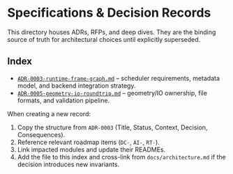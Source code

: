 # Specifications & Decision Records

This directory houses ADRs, RFPs, and deep dives. They are the binding source of truth for architectural choices until explicitly superseded.

## Index

- [`ADR-0003-runtime-frame-graph.md`](ADR-0003-runtime-frame-graph.md) – scheduler requirements, metadata model, and backend integration strategy.
- [`ADR-0005-geometry-io-roundtrip.md`](ADR-0005-geometry-io-roundtrip.md) – geometry/IO ownership, file formats, and validation pipeline.

When creating a new record:

1. Copy the structure from `ADR-0003` (Title, Status, Context, Decision, Consequences).
2. Reference relevant roadmap items (`DC-`, `AI-`, `RT-`).
3. Link impacted modules and update their READMEs.
4. Add the file to this index and cross-link from `docs/architecture.md` if the decision introduces new invariants.
